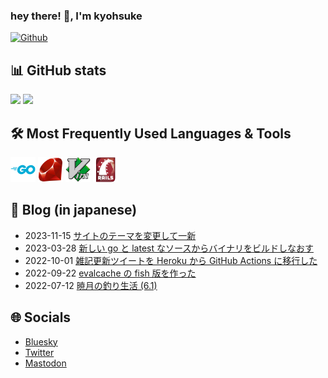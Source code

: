 ### hey there! 👋, I'm kyohsuke

[![Github](https://img.shields.io/github/followers/kyohsuke?label=Follow&style=social)](https://github.com/kyoshuke)

## :bar_chart: GitHub stats
![](https://github-readme-stats.vercel.app/api?username=kyohsuke&show_icons=true&count_private=true&line_height=40)
![](https://github-readme-stats.vercel.app/api/top-langs/?username=kyohsuke&hide=html,css,C%23)

## :hammer_and_wrench: Most Frequently Used Languages & Tools
[<img src="https://raw.githubusercontent.com/devicons/devicon/master/icons/go/go-original-wordmark.svg" alt="rails" width="40" height="40" />](https://go.dev)
[<img src="https://raw.githubusercontent.com/devicons/devicon/master/icons/ruby/ruby-original.svg" alt="ruby" width="40" height="40" />](https://www.ruby-lang.org)
[<img src="https://raw.githubusercontent.com/devicons/devicon/master/icons/vim/vim-original.svg" alt="vim" width="40" height="40" />](https://www.vim.org)
[<img src="https://raw.githubusercontent.com/devicons/devicon/master/icons/rails/rails-original-wordmark.svg" alt="rails" width="40" height="40" />](https://rubyonrails.org)

## :memo: Blog (in japanese)
<!-- feed start -->
- 2023-11-15 [サイトのテーマを変更して一新](https://kyohsuke.github.io/misc_notes/brand_new_site/?utm_source=github&utm_medium=profile)
- 2023-03-28 [新しい go と latest なソースからバイナリをビルドしなおす](https://kyohsuke.github.io/misc_notes/bump_up_go_version/?utm_source=github&utm_medium=profile)
- 2022-10-01 [雑記更新ツイートを Heroku から GitHub Actions に移行した](https://kyohsuke.github.io/misc_notes/heroku_to_actions/?utm_source=github&utm_medium=profile)
- 2022-09-22 [evalcache の fish 版を作った](https://kyohsuke.github.io/misc_notes/fish_evalcache/?utm_source=github&utm_medium=profile)
- 2022-07-12 [暁月の釣り生活 (6.1)](https://kyohsuke.github.io/misc_notes/endwalker_fish/?utm_source=github&utm_medium=profile)
<!-- feed end -->

## :globe_with_meridians: Socials
- [Bluesky](https://bsky.app/profile/kyohsuke.net)
- [Twitter](https://twitter.com/i/user/1022113389248737283)
- [Mastodon](https://mastodon.social/@kyohsuke)
